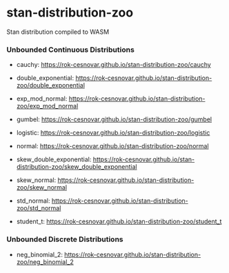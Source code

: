 # stan-distribution-zoo

Stan distribution compiled to WASM


### Unbounded Continuous Distributions

- cauchy: https://rok-cesnovar.github.io/stan-distribution-zoo/cauchy

- double_exponential: https://rok-cesnovar.github.io/stan-distribution-zoo/double_exponential

- exp_mod_normal: https://rok-cesnovar.github.io/stan-distribution-zoo/exp_mod_normal

- gumbel: https://rok-cesnovar.github.io/stan-distribution-zoo/gumbel

- logistic: https://rok-cesnovar.github.io/stan-distribution-zoo/logistic

- normal: https://rok-cesnovar.github.io/stan-distribution-zoo/normal

- skew_double_exponential: https://rok-cesnovar.github.io/stan-distribution-zoo/skew_double_exponential

- skew_normal: https://rok-cesnovar.github.io/stan-distribution-zoo/skew_normal

- std_normal: https://rok-cesnovar.github.io/stan-distribution-zoo/std_normal

- student_t: https://rok-cesnovar.github.io/stan-distribution-zoo/student_t

### Unbounded Discrete Distributions

- neg_binomial_2: https://rok-cesnovar.github.io/stan-distribution-zoo/neg_binomial_2